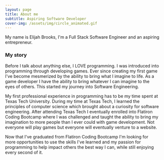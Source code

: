 ```yaml
---
layout: page
title: About me
subtitle: Aspiring Software Developer
cover-img: /assets/img/circle_animated.gif
---
```


My name is Elijah Brooks, I'm a Full Stack Software Engineer and an aspiring entrepreneur.

### My story

Before I talk about anything else, I LOVE programming. I was introduced into programming through developing games. Ever since creating my first game I've become mesmerized by the ability to bring what I imagine to life. As a game developer I have the ability to bring whatever I can imagine to the eyes of others. This started my journey into Software Engineering.

My first professional experience in programming has to be my time spent at Texas Tech University. During my time at Texas Tech, I learned the principles of computer science which brought about a curiosity for software engineering. After attending Texas Tech I eventually enrolled into Flatiron Coding Bootcamp where I was challenged and taught the ability to bring my imagination to more people than I ever could with game development. Not everyone will play games but everyone will eventually venture to a website.

Now that I've graduated from Flatiron Coding Bootcamp I'm looking for more opportunities to use the skills I've learned and my passion for programming to help impact others the best way I can, while still enjoying every second of it.
